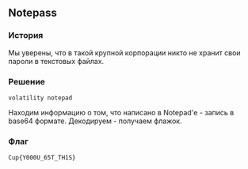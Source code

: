 ## Notepass
### История
Мы уверены, что в такой крупной корпорации никто не хранит свои пароли в текстовых файлах.

### Решение
```
volatility notepad
```
Находим информацию о том, что написано в Notepad'е - запись в base64 формате. Декодируем - получаем флажок.

### Флаг
```
Cup{Y000U_65T_TH1S}
```